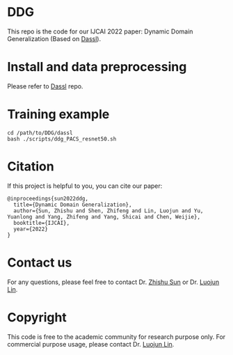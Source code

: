 # DDG

This repo is the code for our IJCAI 2022 paper: Dynamic Domain Generalization (Based on [Dassl](https://github.com/KaiyangZhou/Dassl.pytorch)).

# Install and data preprocessing

Please refer to [Dassl](https://github.com/KaiyangZhou/Dassl.pytorch) repo.

# Training example

```shell script
cd /path/to/DDG/dassl
bash ./scripts/ddg_PACS_resnet50.sh
```

# Citation

If this project is helpful to you, you can cite our paper:

```
@inproceedings{sun2022ddg,
  title={Dynamic Domain Generalization},
  author={Sun, Zhishu and Shen, Zhifeng and Lin, Luojun and Yu, Yuanlong and Yang, Zhifeng and Yang, Shicai and Chen, Weijie},
  booktitle={IJCAI},
  year={2022}
}
```

# Contact us

For any questions, please feel free to contact Dr. [Zhishu Sun](mailto:siaimes@163.com) or Dr. [Luojun Lin](mailto:linluojun2009@126.com).

# Copyright

This code is free to the academic community for research purpose only. For commercial purpose usage, please contact Dr. [Luojun Lin](mailto:linluojun2009@126.com).
